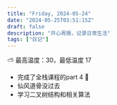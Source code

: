 ```yaml
---
title: "Friday, 2024-05-24"
date: "2024-05-25T03:51:15Z"
draft: false
description: "开心周报，记录日常生活"
tags: ["日记"]
---
```


⛅️ 最高温度：30，最低温度 17

- 完成了全栈课程的part 4 🤩
- 仙风道骨没过去
- 学习二叉树结构和相关算法
